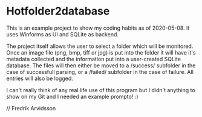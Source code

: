 # Hotfolder2database

This is an example project to show my coding habits as of 2020-05-08.
It uses Winforms as UI and SQLite as backend.

The project itself allows the user to select a folder which will be monitored. 
Once an image file (png, bmp, tiff or jpg) is put into the folder it will have it's metadata collected
and the information put into a user-created SQLite database. The files will then either be moved to a
/success/ subfolder in the case of successfull parsing, or a /failed/ subfolder in the case of failure.
All entries will also be logged.

I can't really think of any real life use of this program but I didn't anything to show on my Git and I needed an example prompto! :)

// Fredrik Arvidsson
